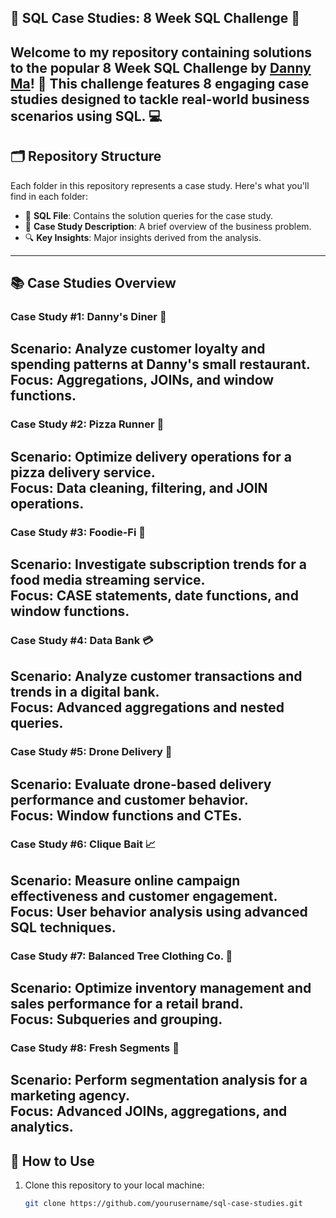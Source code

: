 ## 🌟 SQL Case Studies: 8 Week SQL Challenge 🌟

Welcome to my repository containing solutions to the popular **8 Week SQL Challenge**
by [Danny Ma](https://www.datawithdanny.com/)! 
🚀 This challenge features 8 engaging case studies designed to tackle real-world business scenarios using SQL. 💻
---
## 🗂️ Repository Structure

Each folder in this repository represents a case study. Here's what you'll find in each folder:
- 📄 **SQL File**: Contains the solution queries for the case study.
- 📝 **Case Study Description**: A brief overview of the business problem.
- 🔍 **Key Insights**: Major insights derived from the analysis.
---
## 📚 Case Studies Overview

### **Case Study #1: Danny's Diner 🍜**
**Scenario**: Analyze customer loyalty and spending patterns at Danny's small restaurant.  
**Focus**: Aggregations, JOINs, and window functions.  
---

### **Case Study #2: Pizza Runner 🍕**
**Scenario**: Optimize delivery operations for a pizza delivery service.  
**Focus**: Data cleaning, filtering, and JOIN operations. 
---

### **Case Study #3: Foodie-Fi 🎥**
**Scenario**: Investigate subscription trends for a food media streaming service.  
**Focus**: CASE statements, date functions, and window functions.  
---

### **Case Study #4: Data Bank 💳**
**Scenario**: Analyze customer transactions and trends in a digital bank.  
**Focus**: Advanced aggregations and nested queries.  
---

### **Case Study #5: Drone Delivery 🚁**
**Scenario**: Evaluate drone-based delivery performance and customer behavior.  
**Focus**: Window functions and CTEs.  
---

### **Case Study #6: Clique Bait 📈**
**Scenario**: Measure online campaign effectiveness and customer engagement.  
**Focus**: User behavior analysis using advanced SQL techniques.  
---

### **Case Study #7: Balanced Tree Clothing Co. 👔**
**Scenario**: Optimize inventory management and sales performance for a retail brand.  
**Focus**: Subqueries and grouping.  
---

### **Case Study #8: Fresh Segments 🛒**
**Scenario**: Perform segmentation analysis for a marketing agency.  
**Focus**: Advanced JOINs, aggregations, and analytics.  
---

## 🚀 How to Use

1. Clone this repository to your local machine:
   ```bash
   git clone https://github.com/yourusername/sql-case-studies.git
